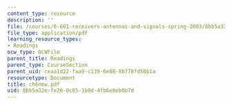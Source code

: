 ```yaml
---
content_type: resource
description: ''
file: /courses/6-661-receivers-antennas-and-signals-spring-2003/8bb5a32efe260c851b0d4fb6e8eb0b7d_ch6new.pdf
file_type: application/pdf
learning_resource_types:
- Readings
ocw_type: OCWFile
parent_title: Readings
parent_type: CourseSection
parent_uid: ceaa1d22-faa9-c139-6e88-8b778fd50b1a
resourcetype: Document
title: ch6new.pdf
uid: 8bb5a32e-fe26-0c85-1b0d-4fb6e8eb0b7d
---
```

